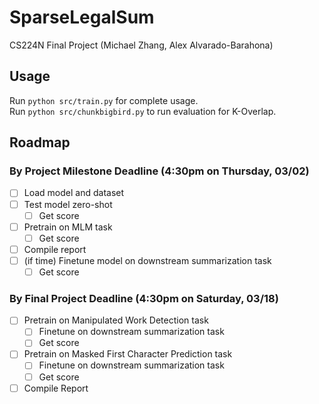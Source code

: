 # SparseLegalSum

CS224N Final Project (Michael Zhang, Alex Alvarado-Barahona)

## Usage

Run `python src/train.py` for complete usage.  
Run `python src/chunkbigbird.py` to run evaluation for K-Overlap.

## Roadmap

### By Project Milestone Deadline (4:30pm on Thursday, 03/02)

- [ ] Load model and dataset
- [ ] Test model zero-shot
  - [ ] Get score
- [ ] Pretrain on MLM task
  - [ ] Get score
- [ ] Compile report
- [ ] (if time) Finetune model on downstream summarization task
  - [ ] Get score

### By Final Project Deadline (4:30pm on Saturday, 03/18)

- [ ] Pretrain on Manipulated Work Detection task
  - [ ] Finetune on downstream summarization task
  - [ ] Get score
- [ ] Pretrain on Masked First Character Prediction task
  - [ ] Finetune on downstream summarization task
  - [ ] Get score
- [ ] Compile Report
